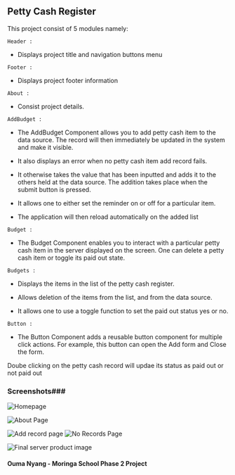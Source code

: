## Petty Cash Register
This project consist of 5 modules namely:

```Header :```
- Displays project title and navigation buttons menu

```Footer :```
- Displays project footer information

```About :```
- Consist project details.

```AddBudget :```
- The AddBudget Component allows you to add petty cash item to the data source. The record will then immediately be updated in the system and make it visible.

- It also displays an error when no petty cash item add record fails.

- It otherwise takes the value that has been inputted and adds it to the others held at the data source. The addition takes place when the submit button is pressed.

- It allows one to either set the reminder on or off for a particular item.

- The application will then reload automatically on the added list

```Budget :```
- The Budget Component enables you to interact with a particular petty cash item in the server displayed on the screen. One can delete a petty cash item or toggle its paid out state.

```Budgets :```
- Displays the items in the list of the petty cash register.

- Allows deletion of the items from the list, and from the data source.

- It allows one to use a toggle function to set the paid out status yes or no.

```Button :```
- The Button Component adds a reusable button component for multiple click actions. For example, this button can open the Add form and Close the form.

Doube clicking on the petty cash record will updae its status as paid out or not paid out

### Screenshots###

![Homepage](images/homepage.png "Homepage")

![About Page](images/about.png "About page")

![Add record page](images/add-record.png "Add record page")
![No Records Page](images/no-records-found.png "No Records Page")

![Final server product image](images/homepage.png "Full project image")

#### Ouma Nyang - Moringa School Phase 2 Project 
